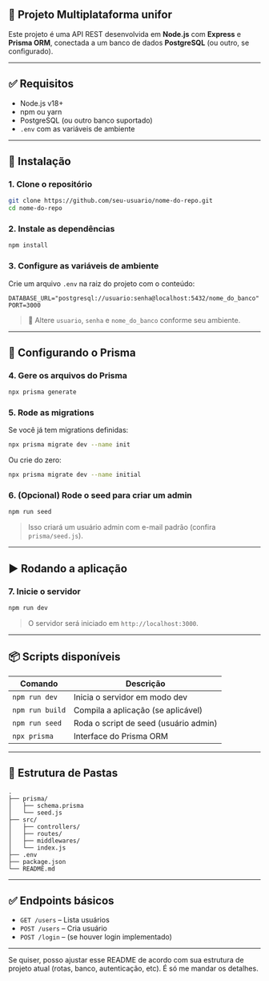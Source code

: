 ## 📘 Projeto Multiplataforma unifor

Este projeto é uma API REST desenvolvida em **Node.js** com **Express** e **Prisma ORM**, conectada a um banco de dados **PostgreSQL** (ou outro, se configurado).

---

## ✅ Requisitos

- Node.js v18+
- npm ou yarn
- PostgreSQL (ou outro banco suportado)
- `.env` com as variáveis de ambiente

---

## 🚀 Instalação

### 1. Clone o repositório

```bash
git clone https://github.com/seu-usuario/nome-do-repo.git
cd nome-do-repo
```

### 2. Instale as dependências

```bash
npm install
```

### 3. Configure as variáveis de ambiente

Crie um arquivo `.env` na raiz do projeto com o conteúdo:

```env
DATABASE_URL="postgresql://usuario:senha@localhost:5432/nome_do_banco"
PORT=3000
```

> 🔁 Altere `usuario`, `senha` e `nome_do_banco` conforme seu ambiente.

---

## 🔧 Configurando o Prisma

### 4. Gere os arquivos do Prisma

```bash
npx prisma generate
```

### 5. Rode as migrations

Se você já tem migrations definidas:

```bash
npx prisma migrate dev --name init
```

Ou crie do zero:

```bash
npx prisma migrate dev --name initial
```

### 6. (Opcional) Rode o seed para criar um admin

```bash
npm run seed
```

> Isso criará um usuário admin com e-mail padrão (confira `prisma/seed.js`).

---

## ▶️ Rodando a aplicação

### 7. Inicie o servidor

```bash
npm run dev
```

> O servidor será iniciado em `http://localhost:3000`.

---

## 📦 Scripts disponíveis

| Comando         | Descrição                             |
| --------------- | ------------------------------------- |
| `npm run dev`   | Inicia o servidor em modo dev         |
| `npm run build` | Compila a aplicação (se aplicável)    |
| `npm run seed`  | Roda o script de seed (usuário admin) |
| `npx prisma`    | Interface do Prisma ORM               |

---

## 📁 Estrutura de Pastas

```
.
├── prisma/
│   ├── schema.prisma
│   └── seed.js
├── src/
│   ├── controllers/
│   ├── routes/
│   ├── middlewares/
│   └── index.js
├── .env
├── package.json
└── README.md
```

---

## ✅ Endpoints básicos

- `GET /users` – Lista usuários
- `POST /users` – Cria usuário
- `POST /login` – (se houver login implementado)

---

Se quiser, posso ajustar esse README de acordo com sua estrutura de projeto atual (rotas, banco, autenticação, etc). É só me mandar os detalhes.
